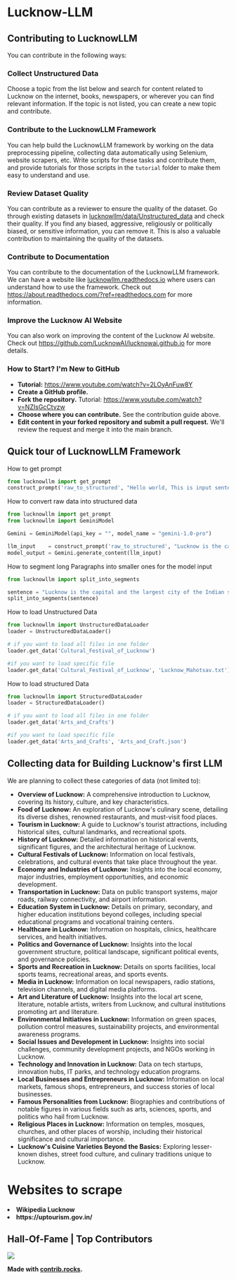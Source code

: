 <h1>Lucknow-LLM</h1>

<h2>Contributing to LucknowLLM</h2>

<p>You can contribute in the following ways:</p>

<h3>Collect Unstructured Data</h3>
<p>Choose a topic from the list below and search for content related to Lucknow on the internet, books, newspapers, or wherever you can find relevant information. If the topic is not listed, you can create a new topic and contribute.</p>

<h3>Contribute to the LucknowLLM Framework</h3>
<p>You can help build the LucknowLLM framework by working on the data preprocessing pipeline, collecting data automatically using Selenium, website scrapers, etc. Write scripts for these tasks and contribute them, and provide tutorials for those scripts in the <code>tutorial</code> folder to make them easy to understand and use.</p>

<h3>Review Dataset Quality</h3>
<p>You can contribute as a reviewer to ensure the quality of the dataset. Go through existing datasets in <a href="https://github.com/LucknowAI/Lucknow-LLM/tree/main/lucknowllm/data/Unstructured_data">lucknowllm/data/Unstructured_data</a> and check their quality. If you find any biased, aggressive, religiously or politically biased, or sensitive information, you can remove it. This is also a valuable contribution to maintaining the quality of the datasets.</p>

<h3>Contribute to Documentation</h3>
<p>You can contribute to the documentation of the LucknowLLM framework. We can have a website like <a href="https://lucknowllm.readthedocs.io" target="_blank">lucknowllm.readthedocs.io</a> where users can understand how to use the framework. Check out <a href="https://about.readthedocs.com/?ref=readthedocs.com" target="_blank">https://about.readthedocs.com/?ref=readthedocs.com</a> for more information.</p>

<h3>Improve the Lucknow AI Website</h3>
<p>You can also work on improving the content of the Lucknow AI website. Check out <a href="https://github.com/LucknowAI/lucknowai.github.io" target="_blank">https://github.com/LucknowAI/lucknowai.github.io</a> for more details.</p>


### How to Start? I'm New to GitHub

- **Tutorial:** <a href="https://www.youtube.com/watch?v=2LOyAnFuw8Y" target="_blank">https://www.youtube.com/watch?v=2LOyAnFuw8Y</a>
- **Create a GitHub profile.**
- **Fork the repository.** Tutorial: <a href="https://www.youtube.com/watch?v=NZIsGcCtvzw" target="_blank">https://www.youtube.com/watch?v=NZIsGcCtvzw</a>
- **Choose where you can contribute.** See the contribution guide above.
- **Edit content in your forked repository and submit a pull request.** We'll review the request and merge it into the main branch.




## Quick tour of LucknowLLM Framework

How to get prompt

```python
from lucknowllm import get_prompt
construct_prompt('raw_to_structured', "Hello world, This is input sentence")
```

How to convert raw data into structured data

```python
from lucknowllm import get_prompt
from lucknowllm import GeminiModel

Gemini = GeminiModel(api_key = "", model_name = "gemini-1.0-pro")

llm_input    = construct_prompt('raw_to_structured', "Lucknow is the capital and the largest city of the Indian state of Uttar Pradesh and it is the administrative headquarters of the eponymous district and division.")
model_output = Gemini.generate_content(llm_input)
```

How to segment long Paragraphs into smaller ones for the model input

```python
from lucknowllm import split_into_segments

sentence = "Lucknow is the capital and the largest city of the Indian state of Uttar Pradesh and it is the administrative headquarters of the eponymous district and division."
split_into_segments(sentence)
```

How to load Unstructured Data

```python
from lucknowllm import UnstructuredDataLoader
loader = UnstructuredDataLoader()

# if you want to load all files in one folder
loader.get_data('Cultural_Festival_of_Lucknow')

#if you want to load specific file
loader.get_data('Cultural_Festival_of_Lucknow', 'Lucknow_Mahotsav.txt')
```


How to load structured Data

```python
from lucknowllm import StructuredDataLoader
loader = StructuredDataLoader()

# if you want to load all files in one folder
loader.get_data('Arts_and_Crafts')

#if you want to load specific file
loader.get_data('Arts_and_Crafts', 'Arts_and_Craft.json')
```

## Collecting data for Building Lucknow's first LLM

We are planning to collect these categories of data (not limited to):</p>

<ul>

  <li><strong>Overview of Lucknow:</strong> A comprehensive introduction to Lucknow, covering its history, culture, and key characteristics.</li>
  <li><strong>Food of Lucknow:</strong> An exploration of Lucknow's culinary scene, detailing its diverse dishes, renowned restaurants, and must-visit food places.</li>
  <li><strong>Tourism in Lucknow:</strong> A guide to Lucknow's tourist attractions, including historical sites, cultural landmarks, and recreational spots.</li>
  
  <li><strong>History of Lucknow:</strong> Detailed information on historical events, significant figures, and the architectural heritage of Lucknow.</li>

  <li><strong>Cultural Festivals of Lucknow:</strong> Information on local festivals, celebrations, and cultural events that take place throughout the year.</li>

  <li><strong>Economy and Industries of Lucknow:</strong> Insights into the local economy, major industries, employment opportunities, and economic development.</li>

  <li><strong>Transportation in Lucknow:</strong> Data on public transport systems, major roads, railway connectivity, and airport information.</li>

  <li><strong>Education System in Lucknow:</strong> Details on primary, secondary, and higher education institutions beyond colleges, including special educational programs and vocational training centers.</li>

  <li><strong>Healthcare in Lucknow:</strong> Information on hospitals, clinics, healthcare services, and health initiatives.</li>

  <li><strong>Politics and Governance of Lucknow:</strong> Insights into the local government structure, political landscape, significant political events, and governance policies.</li>

  <li><strong>Sports and Recreation in Lucknow:</strong> Details on sports facilities, local sports teams, recreational areas, and sports events.</li>

  <li><strong>Media in Lucknow:</strong> Information on local newspapers, radio stations, television channels, and digital media platforms.</li>

  <li><strong>Art and Literature of Lucknow:</strong> Insights into the local art scene, literature, notable artists, writers from Lucknow, and cultural institutions promoting art and literature.</li>

  <li><strong>Environmental Initiatives in Lucknow:</strong> Information on green spaces, pollution control measures, sustainability projects, and environmental awareness programs.</li>

  <li><strong>Social Issues and Development in Lucknow:</strong> Insights into social challenges, community development projects, and NGOs working in Lucknow.</li>

  <li><strong>Technology and Innovation in Lucknow:</strong> Data on tech startups, innovation hubs, IT parks, and technology education programs.</li>

  <li><strong>Local Businesses and Entrepreneurs in Lucknow:</strong> Information on local markets, famous shops, entrepreneurs, and success stories of local businesses.</li>

  <li><strong>Famous Personalities from Lucknow:</strong> Biographies and contributions of notable figures in various fields such as arts, sciences, sports, and politics who hail from Lucknow.</li>

  <li><strong>Religious Places in Lucknow:</strong> Information on temples, mosques, churches, and other places of worship, including their historical significance and cultural importance.</li>

  <li><strong>Lucknow's Cuisine Varieties Beyond the Basics:</strong> Exploring lesser-known dishes, street food culture, and culinary traditions unique to Lucknow.</li>
</ul>


# Websites to scrape

<li><strong>Wikipedia Lucknow</li>
<li><strong>https://uptourism.gov.in/</li>


## Hall-Of-Fame | Top Contributors

<a href="https://github.com/LucknowAI/Lucknow-LLM-data/graphs/contributors">
  <img src="https://contrib.rocks/image?repo=LucknowAI/Lucknow-LLM-data" />
</a>

Made with [contrib.rocks](https://contrib.rocks).
